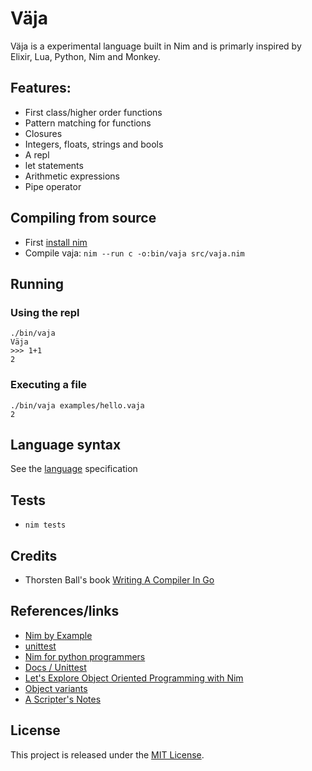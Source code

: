 # Väja

Väja is a experimental language built in Nim and is primarly inspired by Elixir, Lua, Python, Nim and Monkey.


## Features:
- First class/higher order functions
- Pattern matching for functions
- Closures
- Integers, floats, strings and bools
- A repl
- let statements
- Arithmetic expressions
- Pipe operator


## Compiling from source
- First [install nim](https://nim-lang.org/install.html)
- Compile vaja: `nim --run c -o:bin/vaja src/vaja.nim`


## Running

### Using the repl
```
./bin/vaja
Väja
>>> 1+1
2
```

### Executing a file
```
./bin/vaja examples/hello.vaja
2
```


## Language syntax
See the [language](https://github.com/marteinn/Vaja-Lang/blob/master/docs/LANGUAGE.md) specification


## Tests
- `nim tests`


## Credits
- Thorsten Ball's book [Writing A Compiler In Go](https://compilerbook.com/)


## References/links
- [Nim by Example](https://nim-by-example.github.io/procs/)
- [unittest](https://nim-lang.org/docs/unittest.html)
- [Nim for python programmers](https://github.com/nim-lang/Nim/wiki/Nim-for-Python-Programmers)
- [Docs / Unittest](https://nim-lang.org/docs/unittest.html)
- [Let's Explore Object Oriented Programming with Nim](https://matthiashager.com/nim-object-oriented-programming)
- [Object variants](https://nim-lang.org/0.19.2/tut2.html#object-oriented-programming-object-variants)
- [A Scripter's Notes](https://scripter.co/notes/nim/)


## License
This project is released under the [MIT License](http://www.opensource.org/licenses/MIT).

